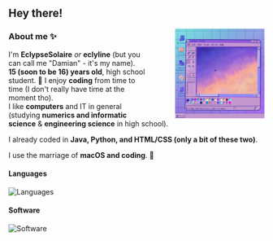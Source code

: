## Hey there! 

<img src="profile/images/side/paint.jpeg" align=right width="35%" style="margin-left: 10%">

### About me ✨
I'm **EclypseSolaire** *or* **eclyline** (but you can call me "Damian" - it's my name).  
**15 (soon to be 16) years old**, high school student. 🔭
I enjoy **coding** from time to time (I don't really have time at the moment tho).  
I like **computers** and IT in general (studying **numerics and informatic science** & **engineering science** in high school).

I already coded in **Java, Python, and HTML/CSS (only a bit of these two)**.

I use the marriage of **macOS and coding**. 👯

#### Languages
![Languages](https://skillicons.dev/icons?i=java,py,html,css,md)
#### Software
![Software](https://skillicons.dev/icons?i=vscodium,idea,discord,gradle,maven)

<!--
**eclypsesolaire/eclypsesolaire** is a ✨ _special_ ✨ repository because its `README.md` (this file) appears on your GitHub profile.

Here are some ideas to get you started:

- 🔭 I’m currently working on ...
- 🌱 I’m currently learning ...
- 👯 I’m looking to collaborate on ...
- 🤔 I’m looking for help with ...
- 💬 Ask me about ...
- 📫 How to reach me: ...
- 😄 Pronouns: ...
- ⚡ Fun fact: ...
-->